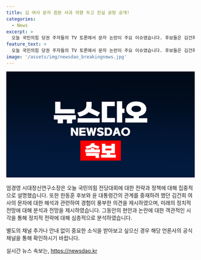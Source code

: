 ```yaml
---
title: 김 여사 문자 원문 사과 의향 두고 진실 공방 공개!
categories:
  - News
excerpt: >
  오늘 국민의힘 당권 주자들의 TV 토론에서 문자 논란이 주요 이슈였습니다. 후보들은 김건희 여사의 문자를 두고 공방을 벌이는 가운데, 각 후보의 발언과 행동에 대한 전문가들의 분석은 다소 상반된 의견을 나타내고 있습니다. 또한, 현재 윤석열 대통령의 채 상병 특검법 거부권 행사와 관련하여 다양한 의견이 제시되고 있으며, 향후 국내 정치 상황에 민감한 영향을 미칠 것으로 예상됩니다. 미래에 대한 예측과 여당의 대표가 새로운 특검법을 어떻게 다뤄질지에 대한 관측이 계속될 것으로 보이며, 이는 정치적으로 민감한 상황에 대한 지켜볼 만한 이슈입니다.
feature_text: >
  오늘 국민의힘 당권 주자들의 TV 토론에서 문자 논란이 주요 이슈였습니다. 후보들은 김건희 여사의 문자를 두고 공방을 벌이는 가운데, 각 후보의 발언과 행동에 대한 전문가들의 분석은 다소 상반된 의견을 나타내고 있습니다. 또한, 현재 윤석열 대통령의 채 상병 특검법 거부권 행사와 관련하여 다양한 의견이 제시되고 있으며, 향후 국내 정치 상황에 민감한 영향을 미칠 것으로 예상됩니다. 미래에 대한 예측과 여당의 대표가 새로운 특검법을 어떻게 다뤄질지에 대한 관측이 계속될 것으로 보이며, 이는 정치적으로 민감한 상황에 대한 지켜볼 만한 이슈입니다.
image: '/assets/img/newsdao_breakingnews.jpg'
---
```


<p><img src="/assets/img/newsdao_breakingnews.jpg" alt="ranknews 속보" /></p>

<p>엄경영 시대정신연구소장은 오늘 국민의힘 전당대회에 대한 전략과 정책에 대해 집중적으로 설명했습니다. 또한 한동훈 후보와 윤 대통령간의 관계를 중재하려 했던 김건희 여사의 문자에 대한 해석과 관련하여 경험이 풍부한 의견을 제시하였으며, 미래의 정치적 전망에 대해 분석과 전망을 제시하였습니다. 그동안의 현안과 논란에 대한 객관적인 시각을 통해 정치적 전략에 대해 심층적으로 분석하였습니다.</p>

<p>별도의 채널 추가나 안내 없이 중요한 소식을 받아보고 싶으신 경우 해당 언론사의 공식 채널을 통해 확인하시기 바랍니다.</p>
실시간 뉴스 속보는, <a href="https://newsdao.kr" rel="dofollow">https://newsdao.kr</a>



